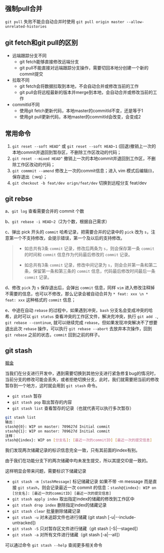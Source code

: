 强制pull合并
---
`git pull` 失败不能合自动合并时使用 `git pull origin master --allow-unrelated-histories`

git fetch和git pull的区别
---
- 远端跟踪分支不同
    - git fetch能够直接修改远端分支
    - git pull不能直接对远端跟踪分支操作，需要切回本地分创建一个新的commit提交
- 拉取不同
    - git fetch会将数据拉取到本地，不会自动合并或修改当前的工作
    - git pull会将远程最新的版本并merge到本地，会自动合并或修改当前的工作
- commitId不同
    - 使用git fetch更新代码，本地master的commitId不变，还是等于1
    - 使用git pull更新代码，本地master的commitId会改变，会变成2

常用命令
---
1. ```git reset --soft HEAD^``` 或 ```git reset --soft HEAD~1```
(回退)撤销上一次的本地commit并退回到暂存区，不删除工作区改动的代码；
2. ```git reset --mixed HEAD^```
撤销上一次的本地commit并退回到工作区，不删除工作区改动的代码；
3. ```git commmit --amend``` 
修改上一次的commit信息；进入 vim 模式后编辑(i)，保存退出（:wq）；
4. `git checkout -b feat/dev orign/feat/dev`
切换到远程分支 feat/dev

git rebse
---
a、`git log` 查看需要合并的 commit 个数

b、`git rebase -i HEAD~2`（2为个数，根据自己需求）

c、弹出 pick 开头的 `commit` 哈希记录，把需要合并的记录中的 `pick` 改为 `s`，注意第一个不支持修改，会提示错误，第一个及以后的支持修改。
>- 如总共有3条 `commit` 记录，修改后两条为 `s`，则会保存第一条 `commit` 的时间和 `commit` 信息作为代码最后修改的 `commit` 记录。
>
>- 如总共有3条 `commit` 记录，修改中间记录为 `s`，则会合并第一条和第二条，保留第一条和第三条的 `commit` 信息，代码最后修改时间最后一条 `commit` 记录。

d、修改 `pick` 为 `s` 保存退出后，会弹出 `commit` 信息，同样 `vim` 进入修改注释掉不需要的信息，也可以不修改，那么记录会被自动合并为 `* feat: xxx \n * feat: xxx` 这种格式的 `commit` 信息；

e、中途在自动 `rebase` 的过程中，如果遇到冲突，`bash` 分支名会变成冲突的哈希，此时可以 `git status` 查看冲突的工作区文件，解决完冲突，执行 `git add .`, `git rebase --continue`, 就可以继续完成 `rebase`，但如果发现冲突解决不了想要退出此次 `rebase` 操作，可以执行 `git rebase --abort` 去放弃本次操作，回到 `git rebase` 之前的状态，`commit` 回到之前的样子。

git stash
---
[掘金](https://juejin.cn/post/6844904085716467720?searchId=20240520104628D5A405AA6BC7343A69A2)

当我们在分支进行开发中，遇到需要切换到其他分支进行紧急修复bug的情况时，当前分支的修改可能会丢失，或者拒绝切换分支，此时，我们就需要把当前的修改暂存到一个地方，这时就会用到 `git stash` 命令。

- `git stash` 暂存
- `git stash pop` 取出暂存的内容
- `git stash list` 查看暂存的记录（也就代表可以执行多次暂存）
```bash
git stash list
输出：
stash@{0}: WIP on master: 709627d Initial commit
stash@{1}: WIP on master: 709627d Initial commit
注释：
stash@{index}: WIP on [分支名]: [最近一次的commitID] [最近一次的提交信息]
```
我们发现两次储藏记录的标识信息完全一致，只有其前面的index有别。

由于我们在功能分支下的两次储藏中均未发生提交，所以其提交ID是一致的。

这样明显会带来问题，需要标识下储藏记录

- `git stash -m [stashMessage]` 标记储藏记录
如果不带 -m message 而是直接 `git stash`，则会记录最近一次 commit 的信息：`stash@{index}: WIP on [分支名]: [最近一次的commitID] [最近一次的提交信息]`
- `git stash apply index` 取出指定index的储藏的修改到工作区中
- `git stash drop index` 删除指定index的储藏记录
- `git stash clear` 批量删除储藏记录
- `git stash -u` 对未追踪文件也进行储藏 (git stash [-u|--include-untracked])
- `git stash -S` 只对暂存区文件进行储藏（git stash [-S|--staged]）
- `git stash -a` 对所有文件进行储藏（git stash [-a|--all]）

可以通过命令 `git stash --help` 查阅更多相关命令